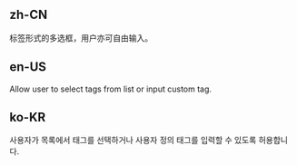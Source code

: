 ## zh-CN

标签形式的多选框，用户亦可自由输入。

## en-US

Allow user to select tags from list or input custom tag.

## ko-KR

사용자가 목록에서 태그를 선택하거나 사용자 정의 태그를 입력할 수 있도록 허용합니다.
